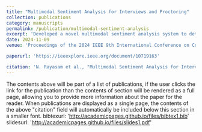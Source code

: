 ```yaml
---
title: "Multimodal Sentiment Analysis for Interviews and Proctoring"
collection: publications
category: manuscripts
permalink: /publication/multimodal-sentiment-analysis
excerpt: 'Developed a novel multimodal sentiment analysis system to detect deception and synthetic identities to enhance integrity in online assessments and virtual interviews by integrating real‐time facial emotion recognition, voice stress analysis, and textual sentiment evaluation.'
date: 2024-11-09
venue: 'Proceedings of the 2024 IEEE 9th International Conference on Computational Intelligence and Applications (ICCIA)'

paperurl: 'https://ieeexplore.ieee.org/document/10719163'

citation: 'N. Rayasam et al., "Multimodal Sentiment Analysis for Interviews and Proctoring," 2024 IEEE 9th International Conference on Computational Intelligence and Applications (ICCIA), Haikou, China, 2024, pp. 115-119, doi: 10.1109/ICCIA62557.2024.10719163.'
---
```

The contents above will be part of a list of publications, if the user clicks the link for the publication than the contents of section will be rendered as a full page, allowing you to provide more information about the paper for the reader. When publications are displayed as a single page, the contents of the above "citation" field will automatically be included below this section in a smaller font.
bibtexurl: 'http://academicpages.github.io/files/bibtex1.bib'
slidesurl: 'http://academicpages.github.io/files/slides1.pdf'
